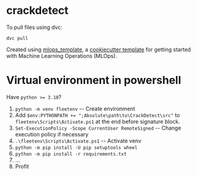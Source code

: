 # crackdetect

To pull files using dvc:
```
dvc pull
```


Created using [mlops_template](https://github.com/SkafteNicki/mlops_template),
a [cookiecutter template](https://github.com/cookiecutter/cookiecutter) for getting
started with Machine Learning Operations (MLOps).

# Virtual environment in powershell
Have `python >= 3.10`?
1. `python -m venv fleetenv` -- Create environment
2. Add `$env:PYTHONPATH += ";Absolute\path\to\CrackDetect\src"` to `fleetenv\Scripts\Activate.ps1` at the end before signature block.
3. `Set-ExecutionPolicy -Scope CurrentUser RemoteSigned` -- Change execution policy if necessary
4. `.\fleetenv\Scripts\Activate.ps1` -- Activate venv
5. `python -m pip install -U pip setuptools wheel`
6. `python -m pip install -r requirements.txt`
7. ...
8. Profit